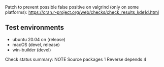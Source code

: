 Patch to prevent possible false positive on valgrind (only on some platforms):  https://cran.r-project.org/web/checks/check_results_kde1d.html

## Test environments
* ubuntu 20.04 on (release)
* macOS (devel, release)
* win-builder (devel)

Check status summary:
                  NOTE
  Source packages    1
  Reverse depends    4                       
